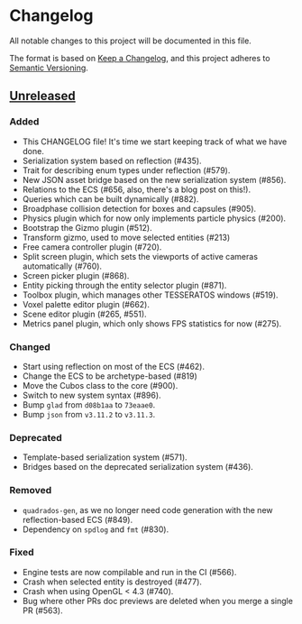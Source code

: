 # Changelog

All notable changes to this project will be documented in this file.

The format is based on [Keep a Changelog](https://keepachangelog.com/en/1.1.0/),
and this project adheres to [Semantic Versioning](https://semver.org/spec/v2.0.0.html).

## [Unreleased]

### Added

- This CHANGELOG file! It's time we start keeping track of what we have done.
- Serialization system based on reflection (#435).
- Trait for describing enum types under reflection (#579).
- New JSON asset bridge based on the new serialization system (#856).
- Relations to the ECS (#656, also, there's a blog post on this!).
- Queries which can be built dynamically (#882).
- Broadphase collision detection for boxes and capsules (#905).
- Physics plugin which for now only implements particle physics (#200).
- Bootstrap the Gizmo plugin (#512).
- Transform gizmo, used to move selected entities (#213)
- Free camera controller plugin (#720).
- Split screen plugin, which sets the viewports of active cameras automatically (#760).
- Screen picker plugin (#868).
- Entity picking through the entity selector plugin (#871).
- Toolbox plugin, which manages other TESSERATOS windows (#519).
- Voxel palette editor plugin (#662).
- Scene editor plugin (#265, #551).
- Metrics panel plugin, which only shows FPS statistics for now (#275).

### Changed

- Start using reflection on most of the ECS (#462).
- Change the ECS to be archetype-based (#819)
- Move the Cubos class to the core (#900).
- Switch to new system syntax (#896).
- Bump `glad` from `d08b1aa` to `73eaae0`.
- Bump `json` from `v3.11.2` to `v3.11.3`.

### Deprecated

- Template-based serialization system (#571).
- Bridges based on the deprecated serialization system (#436).

### Removed

- `quadrados-gen`, as we no longer need code generation with the new reflection-based ECS (#849).
- Dependency on `spdlog` and `fmt` (#830).

### Fixed

- Engine tests are now compilable and run in the CI (#566).
- Crash when selected entity is destroyed (#477).
- Crash when using OpenGL < 4.3 (#740).
- Bug where other PRs doc previews are deleted when you merge a single PR (#563).

[unreleased]: https://github.com/GameDevTecnico/cubos/commits/main/
